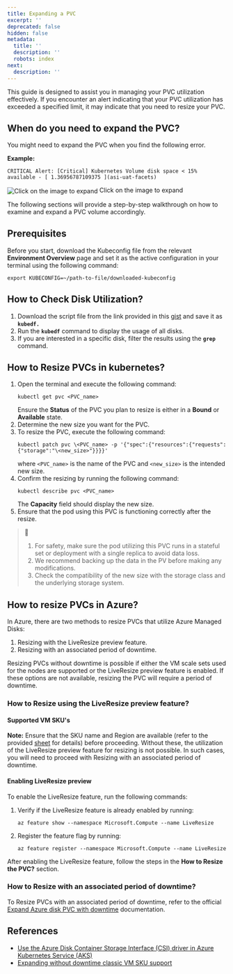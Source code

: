 ```yaml
---
title: Expanding a PVC
excerpt: ''
deprecated: false
hidden: false
metadata:
  title: ''
  description: ''
  robots: index
next:
  description: ''
---
```

This guide is designed to assist you in managing your PVC utilization effectively. If you encounter an alert indicating that your PVC utilization has exceeded a specified limit, it may indicate that you need to resize your PVC. 

## When do you need to expand the PVC?

You might need to expand the PVC when you find the following error.

**Example:** 

`CRITICAL Alert: [Critical] Kubernetes Volume disk space < 15% available - [ 1.36956787109375 ](asi-uat-facets)`

<Image alt="Click on the image to expand" align="center" border={true} src="https://files.readme.io/dbebf23-image.png">
  Click on the image to expand
</Image>

The following sections will provide a step-by-step walkthrough on how to examine and expand a PVC volume accordingly.

## Prerequisites

Before you start, download the Kubeconfig file from the relevant **Environment Overview** page and set it as the active configuration in your terminal using the following command:

```Text BASH
export KUBECONFIG=~/path-to-file/downloaded-kubeconfig
```

## How to Check Disk Utilization?

1. Download the script file from the link provided in this [gist](https://gist.github.com/redmcg/60cfff7bca6f32969188008ad4a44c9a) and save it as **`kubedf.`**
2. Run the **`kubedf`** command to display the usage of all disks. 
3. If you are interested in a specific disk, filter the results using the **`grep`** command.

## How to Resize PVCs in kubernetes?

1. Open the terminal and execute the following command:
   ```Text BASH
   kubectl get pvc <PVC_name>
   ```
   Ensure the **Status** of the PVC you plan to resize is either in a **Bound** or **Available** state.
2. Determine the new size you want for the PVC.
3. To resize the PVC, execute the following command:
   ```Text BASH
   kubectl patch pvc \<PVC_name> -p '{"spec":{"resources":{"requests":{"storage":"\<new_size>"}}}}'
   ```
   where `<PVC_name>` is the name of the PVC and `<new_size>` is the intended new size.
4. Confirm the resizing by running the following command:
   ```Text BASH
   kubectl describe pvc <PVC_name>
   ```
   The **Capacity** field should display the new size. 
5. Ensure that the pod using this PVC is functioning correctly after the resize.

> 📘
>
> 1. For safety, make sure the pod utilizing this PVC runs in a stateful set or deployment with a single replica to avoid data loss.
> 2. We recommend backing up the data in the PV before making any modifications.
> 3. Check the compatibility of the new size with the storage class and the underlying storage system.

## How to resize PVCs in Azure?

In Azure, there are two methods to resize PVCs that utilize Azure Managed Disks:

1. Resizing with the LiveResize preview feature.
2. Resizing with an associated period of downtime.

Resizing PVCs without downtime is possible if either the VM scale sets used for the nodes are supported or the LiveResize preview feature is enabled. If these options are not available, resizing the PVC will require a period of downtime.

### How to Resize using the LiveResize preview feature?

#### Supported VM SKU's

**Note:** Ensure that the SKU name and Region are available (refer to the provided [sheet](https://docs.google.com/spreadsheets/d/1l1rRJ5ZL6Lff5C7KaZ_20gH3tAdwpSM5bgAmnSxOYu0/edit#gid=1085460280) for details) before proceeding. Without these, the utilization of the LiveResize preview feature for resizing is not possible. In such cases, you will need to proceed with Resizing with an associated period of downtime.

#### Enabling LiveResize preview

To enable the LiveResize feature, run the following commands:

1. Verify if the LiveResize feature is already enabled by running: 
   ```
   az feature show --namespace Microsoft.Compute --name LiveResize
   ```
2. Register the feature flag by running: 
   ```
   az feature register --namespace Microsoft.Compute --name LiveResize
   ```

After enabling the LiveResize feature, follow the steps in the **How to Resize the PVC?** section.

### How to Resize with an associated period of downtime?

To Resize PVCs with an associated period of downtime, refer to the official [Expand Azure disk PVC with downtime](https://github.com/kubernetes-sigs/azuredisk-csi-driver/blob/master/docs/known-issues/sizegrow.md) documentation.

## References

* [Use the Azure Disk Container Storage Interface (CSI) driver in Azure Kubernetes Service (AKS)](https://learn.microsoft.com/en-us/azure/aks/azure-disk-csi#resize-a-persistent-volume-without-downtime-preview)
* [Expanding without downtime classic VM SKU support](https://learn.microsoft.com/en-us/azure/virtual-machines/linux/expand-disks?tabs=ubuntu#expanding-without-downtime-classic-vm-sku-support)
